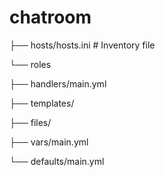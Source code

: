 # chatroom
├── hosts/hosts.ini # Inventory file

└── roles 

├── handlers/main.yml

├── templates/

├── files/

├── vars/main.yml

└── defaults/main.yml

